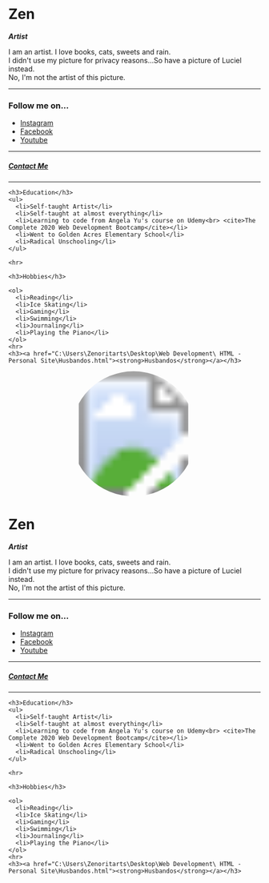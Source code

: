 <!DOCTYPE html>
<html>

<head>
  <meta charset="utf-8">
  <!DOCTYPE html>
<html>

<head>
  <meta charset="utf-8">
  <title>ℤen's Personal Site</title>
</head>

<body>
  <svg width="500" height="250">
    <defs>
      <clipPath id="circleView">
        <circle cx="250" cy="125" r="125" fill="#FFFFFF" />
      </clipPath>
    </defs>
    <image width="500" height="250" <a> href="707.jpg"</a> clip-path="url(#circleView)" />

  </svg>
  <h1>Zen</h1>

  <p><em><strong>Artist</strong></em></p>
  <p>I am an artist. I love books, cats, sweets and rain. <br>I didn't use my picture for privacy reasons...So have a picture of Luciel instead. <br>No, I'm not the artist of this picture.</p>
  <hr>
  <h3>Follow me on...</h3>

  <ul>
    <li><a href="https://www.instagram.com/zenoritarts/">Instagram</a></li>
    <li><a href="https://www.facebook.com/ZenoritaHaia">Facebook</a></a></li>
    <li><a href="https://www.youtube.com/user/zenoritahaiah">Youtube</a></li>
  </ul>

  <hr>

  <h5><a href="Contact Me.html"><em><strong>Contact Me</strong></em></a></h5>

  <hr>
  <p>

    <h3>Education</h3>
    <ul>
      <li>Self-taught Artist</li>
      <li>Self-taught at almost everything</li>
      <li>Learning to code from Angela Yu's course on Udemy<br> <cite>The Complete 2020 Web Development Bootcamp</cite></li>
      <li>Went to Golden Acres Elementary School</li>
      <li>Radical Unschooling</li>
    </ul>

    <hr>

    <h3>Hobbies</h3>

    <ol>
      <li>Reading</li>
      <li>Ice Skating</li>
      <li>Gaming</li>
      <li>Swimming</li>
      <li>Journaling</li>
      <li>Playing the Piano</li>
    </ol>
    <hr>
    <h3><a href="C:\Users\Zenoritarts\Desktop\Web Development\ HTML - Personal Site\Husbandos.html"><strong>Husbandos</strong></a></h3>


  </p>
</body>

</html>

</head>

<body>
  <svg width="500" height="250">
    <defs>
      <clipPath id="circleView">
        <circle cx="250" cy="125" r="125" fill="#FFFFFF" />
      </clipPath>
    </defs>
    <image width="500" height="250" xlink:href="images/707.jpg" clip-path="url(#circleView)" />

  </svg>
  <h1>Zen</h1>

  <p><em><strong>Artist</strong></em></p>
  <p>I am an artist. I love books, cats, sweets and rain. <br>I didn't use my picture for privacy reasons...So have a picture of Luciel instead. <br>No, I'm not the artist of this picture.</p>
  <hr>
  <h3>Follow me on...</h3>

  <ul>
    <li><a href="https://www.instagram.com/zenoritarts/">Instagram</a></li>
    <li><a href="https://www.facebook.com/ZenoritaHaia">Facebook</a></a></li>
    <li><a href="https://www.youtube.com/user/zenoritahaiah">Youtube</a></li>
  </ul>

  <hr>

  <h5><a href="Contact Me.html"><em><strong>Contact Me</strong></em></a></h5>

  <hr>
  <p>

    <h3>Education</h3>
    <ul>
      <li>Self-taught Artist</li>
      <li>Self-taught at almost everything</li>
      <li>Learning to code from Angela Yu's course on Udemy<br> <cite>The Complete 2020 Web Development Bootcamp</cite></li>
      <li>Went to Golden Acres Elementary School</li>
      <li>Radical Unschooling</li>
    </ul>

    <hr>

    <h3>Hobbies</h3>

    <ol>
      <li>Reading</li>
      <li>Ice Skating</li>
      <li>Gaming</li>
      <li>Swimming</li>
      <li>Journaling</li>
      <li>Playing the Piano</li>
    </ol>
    <hr>
    <h3><a href="C:\Users\Zenoritarts\Desktop\Web Development\ HTML - Personal Site\Husbandos.html"><strong>Husbandos</strong></a></h3>


  </p>
</body>

</html>

